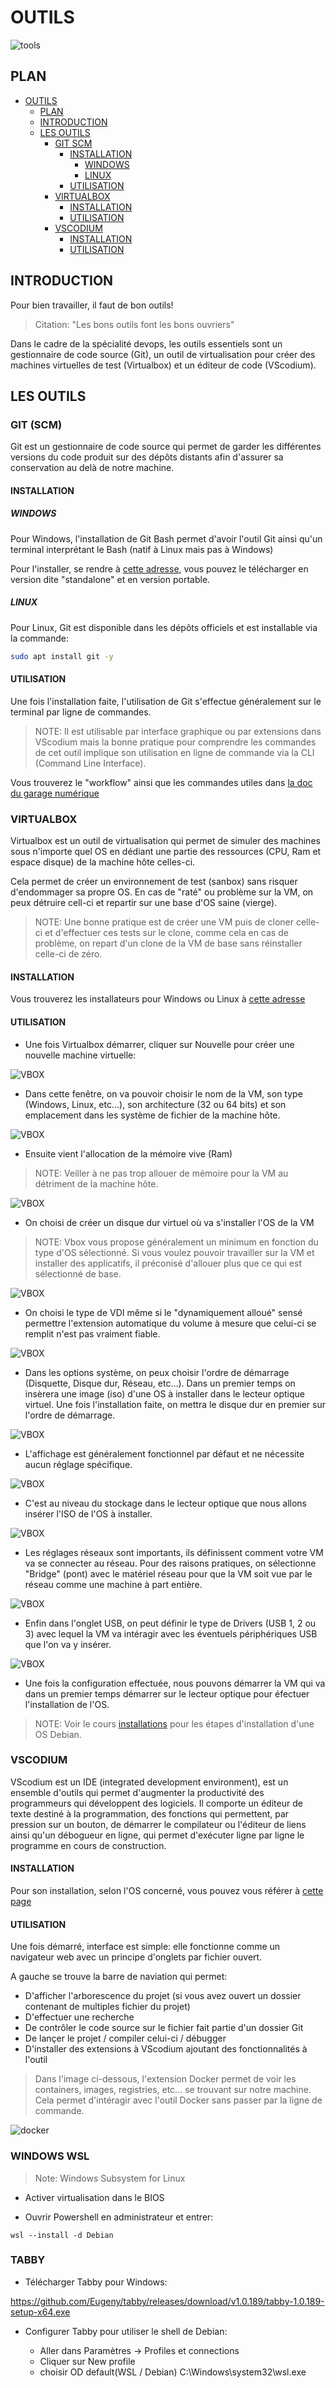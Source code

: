 # OUTILS

![tools](docs/outils.jpg)

## PLAN
<!-- TOC -->

- [OUTILS](#outils)
    - [PLAN](#plan)
    - [INTRODUCTION](#introduction)
    - [LES OUTILS](#les-outils)
        - [GIT SCM](#git-scm)
            - [INSTALLATION](#installation)
                - [WINDOWS](#windows)
                - [LINUX](#linux)
            - [UTILISATION](#utilisation)
        - [VIRTUALBOX](#virtualbox)
            - [INSTALLATION](#installation)
            - [UTILISATION](#utilisation)
        - [VSCODIUM](#vscodium)
            - [INSTALLATION](#installation)
            - [UTILISATION](#utilisation)

<!-- /TOC -->

## INTRODUCTION

Pour bien travailler, il faut de bon outils!
> Citation: "Les bons outils font les bons ouvriers"

Dans le cadre de la spécialité devops, les outils essentiels sont un gestionnaire de code source (Git), un outil de virtualisation pour créer des machines virtuelles de test (Virtualbox) et un éditeur de code (VScodium).

## LES OUTILS

### GIT (SCM)

Git est un gestionnaire de code source qui permet de garder les différentes versions du code produit sur des dépôts distants afin d'assurer sa conservation au delà de notre machine.

#### INSTALLATION

##### WINDOWS

Pour Windows, l'installation de Git Bash permet d'avoir l'outil Git ainsi qu'un terminal interprétant le Bash (natif à Linux mais pas à Windows)

Pour l'installer, se rendre à [cette adresse](https://git-scm.com/download/win), vous pouvez le télécharger en version dite "standalone" et en version portable.

##### LINUX

Pour Linux, Git est disponible dans les dépôts officiels et est installable via la commande:

```bash
sudo apt install git -y
```

#### UTILISATION

Une fois l'installation faite, l'utilisation de Git s'effectue généralement sur le terminal par ligne de commandes.

> NOTE: Il est utilisable par interface graphique ou par extensions dans VScodium mais la bonne pratique pour comprendre les commandes de cet outil implique son utilisation en ligne de commande via la CLI (Command Line Interface).

Vous trouverez le "workflow" ainsi que les commandes utiles dans [la doc du garage numérique](https://garagenum.gitlab.io/doc/divers/git/git/)

### VIRTUALBOX

Virtualbox est un outil de virtualisation qui permet de simuler des machines sous n'importe quel OS en dédiant une partie des ressources (CPU, Ram et espace disque) de la machine hôte celles-ci.

Cela permet de créer un environnement de test (sanbox) sans risquer d'endommager sa propre OS.
En cas de "raté" ou problème sur la VM, on peux détruire cell-ci et repartir sur une base d'OS saine (vierge).

> NOTE: Une bonne pratique est de créer une VM puis de cloner celle-ci et d'effectuer ces tests sur le clone, comme cela en cas de problème, on repart d'un clone de la VM de base sans réinstaller celle-ci de zéro.

#### INSTALLATION

Vous trouverez les installateurs pour Windows ou Linux à [cette adresse](https://www.virtualbox.org/wiki/Download_Old_Builds_6_1)

#### UTILISATION

- Une fois Virtualbox démarrer, cliquer sur Nouvelle pour créer une nouvelle machine virtuelle:

![VBOX](docs/vbox1.png)

- Dans cette fenêtre, on va pouvoir choisir le nom de la VM, son type (Windows, Linux, etc...), son architecture (32 ou 64 bits) et son emplacement dans les système de fichier de la machine hôte.

![VBOX](docs/vbox2.png)

- Ensuite vient l'allocation de la mémoire vive (Ram)
> NOTE: Veiller à ne pas trop allouer de mémoire pour la VM au détriment de la machine hôte.

![VBOX](docs/vbox3.png)

- On choisi de créer un disque dur virtuel où va s'installer l'OS de la VM
> NOTE: Vbox vous propose généralement un minimum en fonction du type d'OS sélectionné. Si vous voulez pouvoir travailler sur la VM et installer des applicatifs, il préconisé d'allouer plus que ce qui est sélectionné de base.

![VBOX](docs/vbox4.png)

- On choisi le type de VDI même si le "dynamiquement alloué" sensé permettre l'extension automatique du volume à mesure que celui-ci se remplit n'est pas vraiment fiable.

![VBOX](docs/vbox5.png)

- Dans les options système, on peux choisir l'ordre de démarrage (Disquette, Disque dur, Réseau, etc...).
Dans un premier temps on insèrera une image (iso) d'une OS à installer dans le lecteur optique virtuel. Une fois l'installation faite, on mettra le disque dur en premier sur l'ordre de démarrage.

![VBOX](docs/vbox6.png)

- L'affichage est généralement fonctionnel par défaut et ne nécessite aucun réglage spécifique.

![VBOX](docs/vbox7.png)

- C'est au niveau du stockage dans le lecteur optique que nous allons insérer l'ISO de l'OS à installer.

![VBOX](docs/vbox8.png)

- Les réglages réseaux sont importants, ils définissent comment votre VM va se connecter au réseau. Pour des raisons pratiques, on sélectionne "Bridge" (pont) avec le matériel réseau pour que la VM soit vue par le réseau comme une machine à part entière.

![VBOX](docs/vbox9.png)

- Enfin dans l'onglet USB, on peut définir le type de Drivers (USB 1, 2 ou 3) avec lequel la VM va intéragir avec les éventuels périphériques USB que l'on va y insérer.

![VBOX](docs/vbox10.png)

- Une fois la configuration effectuée, nous pouvons démarrer la VM qui va dans un premier temps démarrer sur le lecteur optique pour éfectuer l'installation de l'OS.

> NOTE: Voir le cours [installations](https://gitlab.com/cours2021/installations/-/tree/linux) pour les étapes d'installation d'une OS Debian.


### VSCODIUM

VScodium est un IDE (integrated development environment), est un ensemble d'outils qui permet d'augmenter la productivité des programmeurs qui développent des logiciels. 
Il comporte un éditeur de texte destiné à la programmation, des fonctions qui permettent, par pression sur un bouton, de démarrer le compilateur ou l'éditeur de liens ainsi qu'un débogueur en ligne, qui permet d'exécuter ligne par ligne le programme en cours de construction.

#### INSTALLATION

Pour son installation, selon l'OS concerné, vous pouvez vous référer à [cette page](https://vscodium.com/#install)

#### UTILISATION

Une fois démarré, interface est simple: elle fonctionne comme un navigateur web avec un principe d'onglets par fichier ouvert.

A gauche se trouve la barre de naviation qui permet:
- D'afficher l'arborescence du projet (si vous avez ouvert un dossier contenant de multiples fichier du projet)
- D'effectuer une recherche
- De contrôler le code source sur le fichier fait partie d'un dossier Git
- De lançer le projet / compiler celui-ci / débugger
- D'installer des extensions à VScodium ajoutant des fonctionnalités à l'outil

> Dans l'image ci-dessous, l'extension Docker permet de voir les containers, images, registries, etc... se trouvant sur notre machine. Cela permet d'intéragir avec l'outil Docker sans passer par la ligne de commande.

![docker](docs/docker.png)

### WINDOWS WSL

> Note: Windows Subsystem for Linux

- Activer virtualisation dans le BIOS

- Ouvrir Powershell en administrateur et entrer:

```
wsl --install -d Debian
```

### TABBY

- Télécharger Tabby pour Windows:

https://github.com/Eugeny/tabby/releases/download/v1.0.189/tabby-1.0.189-setup-x64.exe


- Configurer Tabby pour utiliser le shell de Debian:

    - Aller dans Paramètres -> Profiles et connections
    - Cliquer sur New profile
    - choisir OD default(WSL / Debian) C:\Windows\system32\wsl.exe
